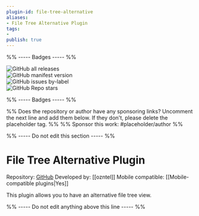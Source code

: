 ```yaml
---
plugin-id: file-tree-alternative
aliases:
- File Tree Alternative Plugin
tags: 
- 
publish: true
---
```


%% ----- Badges ----- %%

![GitHub all releases](https://img.shields.io/github/downloads/ozntel/file-tree-alternative/total?color=573E7A&logo=github&style=for-the-badge)   
![GitHub manifest version](https://img.shields.io/github/manifest-json/v/ozntel/file-tree-alternative?color=573E7A&logo=github&style=for-the-badge)   
![GitHub issues by-label](https://img.shields.io/github/issues/ozntel/file-tree-alternative/help%20wanted?color=573E7A&logo=github&style=for-the-badge)   
![GitHub Repo stars](https://img.shields.io/github/stars/ozntel/file-tree-alternative?color=573E7A&logo=github&style=for-the-badge)

%% ----- Badges ----- %%

%% Does the repository or author have any sponsoring links? Uncomment the next line and add them below. If they don't, please delete the placeholder tag. %%
%% Sponsor this work: #placeholder/author %%

%% ----- Do not edit this section ----- %%

# File Tree Alternative Plugin

Repository: [GitHub](https://github.com/ozntel/file-tree-alternative)
Developed by: [[ozntel]]
Mobile compatible: [[Mobile-compatible plugins|Yes]]

This plugin allows you to have an alternative file tree view.

%% ----- Do not edit anything above this line ----- %% 
